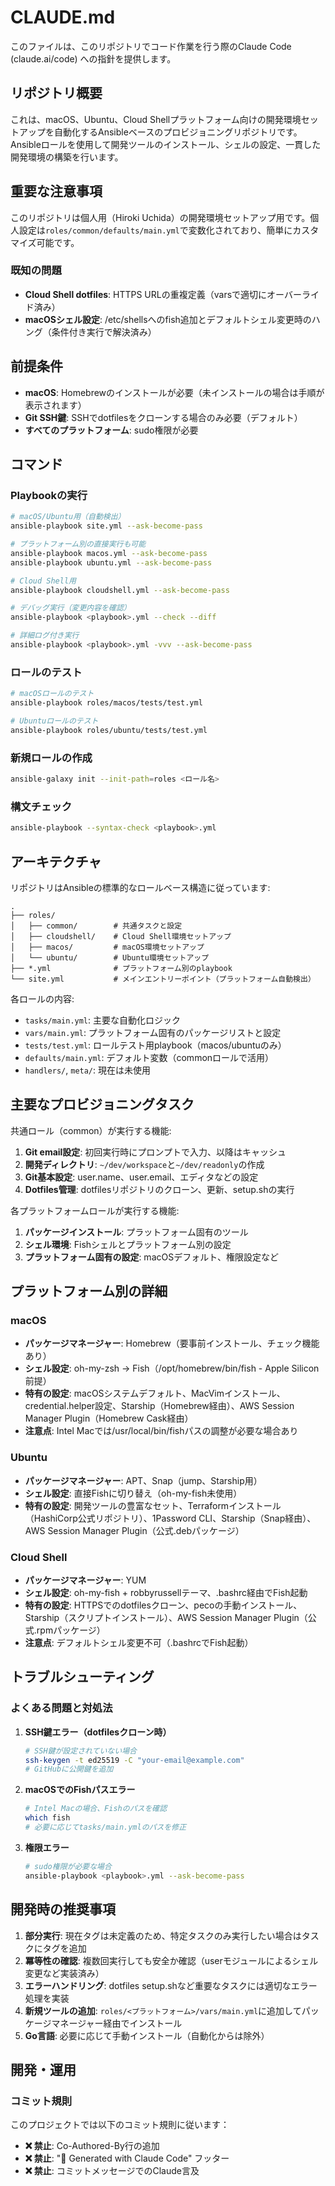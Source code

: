# CLAUDE.md

このファイルは、このリポジトリでコード作業を行う際のClaude Code (claude.ai/code) への指針を提供します。

## リポジトリ概要

これは、macOS、Ubuntu、Cloud Shellプラットフォーム向けの開発環境セットアップを自動化するAnsibleベースのプロビジョニングリポジトリです。Ansibleロールを使用して開発ツールのインストール、シェルの設定、一貫した開発環境の構築を行います。

## 重要な注意事項

このリポジトリは個人用（Hiroki Uchida）の開発環境セットアップ用です。個人設定は`roles/common/defaults/main.yml`で変数化されており、簡単にカスタマイズ可能です。

### 既知の問題
- **Cloud Shell dotfiles**: HTTPS URLの重複定義（varsで適切にオーバーライド済み）
- **macOSシェル設定**: /etc/shellsへのfish追加とデフォルトシェル変更時のハング（条件付き実行で解決済み）

## 前提条件

- **macOS**: Homebrewのインストールが必要（未インストールの場合は手順が表示されます）
- **Git SSH鍵**: SSHでdotfilesをクローンする場合のみ必要（デフォルト）
- **すべてのプラットフォーム**: sudo権限が必要

## コマンド

### Playbookの実行

```bash
# macOS/Ubuntu用（自動検出）
ansible-playbook site.yml --ask-become-pass

# プラットフォーム別の直接実行も可能
ansible-playbook macos.yml --ask-become-pass
ansible-playbook ubuntu.yml --ask-become-pass

# Cloud Shell用
ansible-playbook cloudshell.yml --ask-become-pass

# デバッグ実行（変更内容を確認）
ansible-playbook <playbook>.yml --check --diff

# 詳細ログ付き実行
ansible-playbook <playbook>.yml -vvv --ask-become-pass
```

### ロールのテスト

```bash
# macOSロールのテスト
ansible-playbook roles/macos/tests/test.yml

# Ubuntuロールのテスト
ansible-playbook roles/ubuntu/tests/test.yml
```

### 新規ロールの作成

```bash
ansible-galaxy init --init-path=roles <ロール名>
```

### 構文チェック

```bash
ansible-playbook --syntax-check <playbook>.yml
```

## アーキテクチャ

リポジトリはAnsibleの標準的なロールベース構造に従っています:

```
.
├── roles/
│   ├── common/        # 共通タスクと設定
│   ├── cloudshell/    # Cloud Shell環境セットアップ
│   ├── macos/         # macOS環境セットアップ
│   └── ubuntu/        # Ubuntu環境セットアップ
├── *.yml              # プラットフォーム別のplaybook
└── site.yml           # メインエントリーポイント（プラットフォーム自動検出）
```

各ロールの内容:
- `tasks/main.yml`: 主要な自動化ロジック
- `vars/main.yml`: プラットフォーム固有のパッケージリストと設定
- `tests/test.yml`: ロールテスト用playbook（macos/ubuntuのみ）
- `defaults/main.yml`: デフォルト変数（commonロールで活用）
- `handlers/`, `meta/`: 現在は未使用

## 主要なプロビジョニングタスク

共通ロール（common）が実行する機能:
1. **Git email設定**: 初回実行時にプロンプトで入力、以降はキャッシュ
2. **開発ディレクトリ**: `~/dev/workspace`と`~/dev/readonly`の作成
3. **Git基本設定**: user.name、user.email、エディタなどの設定
4. **Dotfiles管理**: dotfilesリポジトリのクローン、更新、setup.shの実行

各プラットフォームロールが実行する機能:
1. **パッケージインストール**: プラットフォーム固有のツール
2. **シェル環境**: Fishシェルとプラットフォーム別の設定
3. **プラットフォーム固有の設定**: macOSデフォルト、権限設定など

## プラットフォーム別の詳細

### macOS
- **パッケージマネージャー**: Homebrew（要事前インストール、チェック機能あり）
- **シェル設定**: oh-my-zsh → Fish（/opt/homebrew/bin/fish - Apple Silicon前提）
- **特有の設定**: macOSシステムデフォルト、MacVimインストール、credential.helper設定、Starship（Homebrew経由）、AWS Session Manager Plugin（Homebrew Cask経由）
- **注意点**: Intel Macでは/usr/local/bin/fishパスの調整が必要な場合あり

### Ubuntu
- **パッケージマネージャー**: APT、Snap（jump、Starship用）
- **シェル設定**: 直接Fishに切り替え（oh-my-fish未使用）
- **特有の設定**: 開発ツールの豊富なセット、Terraformインストール（HashiCorp公式リポジトリ）、1Password CLI、Starship（Snap経由）、AWS Session Manager Plugin（公式.debパッケージ）

### Cloud Shell
- **パッケージマネージャー**: YUM
- **シェル設定**: oh-my-fish + robbyrussellテーマ、.bashrc経由でFish起動
- **特有の設定**: HTTPSでのdotfilesクローン、pecoの手動インストール、Starship（スクリプトインストール）、AWS Session Manager Plugin（公式.rpmパッケージ）
- **注意点**: デフォルトシェル変更不可（.bashrcでFish起動）

## トラブルシューティング

### よくある問題と対処法

1. **SSH鍵エラー（dotfilesクローン時）**
   ```bash
   # SSH鍵が設定されていない場合
   ssh-keygen -t ed25519 -C "your-email@example.com"
   # GitHubに公開鍵を追加
   ```

2. **macOSでのFishパスエラー**
   ```bash
   # Intel Macの場合、Fishのパスを確認
   which fish
   # 必要に応じてtasks/main.ymlのパスを修正
   ```

3. **権限エラー**
   ```bash
   # sudo権限が必要な場合
   ansible-playbook <playbook>.yml --ask-become-pass
   ```

## 開発時の推奨事項

1. **部分実行**: 現在タグは未定義のため、特定タスクのみ実行したい場合はタスクにタグを追加
2. **冪等性の確認**: 複数回実行しても安全か確認（userモジュールによるシェル変更など実装済み）
3. **エラーハンドリング**: dotfiles setup.shなど重要なタスクには適切なエラー処理を実装
4. **新規ツールの追加**: `roles/<プラットフォーム>/vars/main.yml`に追加してパッケージマネージャー経由でインストール
5. **Go言語**: 必要に応じて手動インストール（自動化からは除外）

## 開発・運用

### コミット規則
このプロジェクトでは以下のコミット規則に従います：

- **❌ 禁止**: Co-Authored-By行の追加
- **❌ 禁止**: "🤖 Generated with Claude Code" フッター  
- **❌ 禁止**: コミットメッセージでのClaude言及